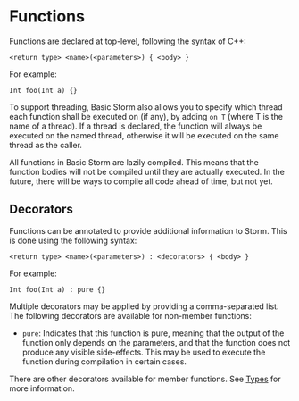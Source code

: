 Functions
==========

Functions are declared at top-level, following the syntax of C++:

`<return type> <name>(<parameters>) { <body> }`

For example:

`Int foo(Int a) {}`

To support threading, Basic Storm also allows you to specify which thread each function shall be
executed on (if any), by adding `on T` (where T is the name of a thread). If a thread is declared,
the function will always be executed on the named thread, otherwise it will be executed on the same
thread as the caller.

All functions in Basic Storm are lazily compiled. This means that the function bodies will not be
compiled until they are actually executed. In the future, there will be ways to compile all code
ahead of time, but not yet.


Decorators
-----------

Functions can be annotated to provide additional information to Storm. This is done using the
following syntax:

`<return type> <name>(<parameters>) : <decorators> { <body> }`

For example:

`Int foo(Int a) : pure {}`

Multiple decorators may be applied by providing a comma-separated list. The following decorators are
available for non-member functions:

* `pure`: Indicates that this function is pure, meaning that the output of the function only depends
  on the parameters, and that the function does not produce any visible side-effects. This may be
  used to execute the function during compilation in certain cases.

There are other decorators available for member functions. See [Types](md://Storm/Types) for more
information.
